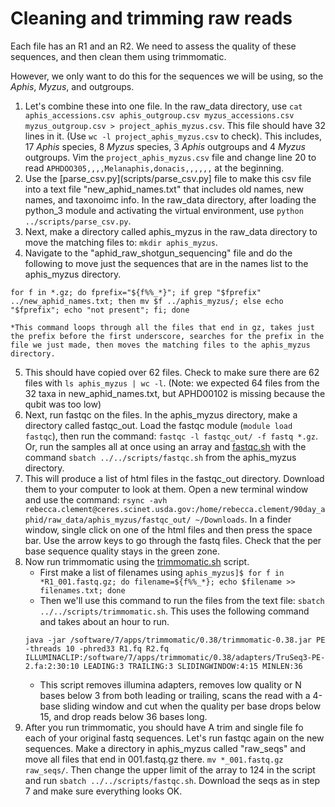 # Cleaning and trimming raw reads

Each file has an R1 and an R2. We need to assess the quality of these sequences, and then clean them using trimmomatic.

However, we only want to do this for the sequences we will be using, so the *Aphis*, *Myzus*, and outgroups. 

1) Let's combine these into one file. In the raw_data directory, use `cat aphis_accessions.csv aphis_outgroup.csv myzus_accessions.csv myzus_outgroup.csv > project_aphis_myzus.csv`. This file should have 32 lines in it. (Use `wc -l project_aphis_myzus.csv` to check). This includes, 17 *Aphis* species, 8 *Myzus* species, 3 *Aphis* outgroups and 4 *Myzus* outgroups. Vim the `project_aphis_myzus.csv` file and change line 20 to read `APHDOO305,,,,Melanaphis,donacis,,,,,,` at the beginning.
2) Use the [parse_csv.py](scripts/parse_csv.py] file to make this csv file into a text file "new_aphid_names.txt" that includes old names, new names, and taxonoimc info. In the raw_data directory, after loading the python_3 module and activating the virtual environment, use `python ../scripts/parse_csv.py`.
3) Next, make a directory called aphis_myzus in the raw_data directory to move the matching files to: `mkdir aphis_myzus`.
4) Navigate to the "aphid_raw_shotgun_sequencing" file and do the following to move just the sequences that are in the names list to the aphis_myzus directory.
  ```
  for f in *.gz; do fprefix="${f%%_*}"; if grep "$fprefix" ../new_aphid_names.txt; then mv $f ../aphis_myzus/; else echo "$fprefix"; echo "not present"; fi; done
  ```
  
    *This command loops through all the files that end in gz, takes just the prefix before the first underscore, searches for the prefix in the file we just made, then moves the matching files to the aphis_myzus directory.
5) This should have copied over 62 files. Check to make sure there are 62 files with `ls aphis_myzus | wc -l`. (Note: we expected 64 files from the 32 taxa in new_aphid_names.txt, but APHD00102 is missing because the qubit was too low)
6) Next, run fastqc on the files. In the aphis_myzus directory, make a directory called fastqc_out. Load the fastqc module (`module load fastqc`), then run the command: `fastqc -l fastqc_out/ -f fastq *.gz`. Or, run the samples all at once using an array and [fastqc.sh](scripts/fastqc.sh) with the command `sbatch ../../scripts/fastqc.sh` from the aphis_myzus directory.
7) This will produce a list of html files in the fastqc_out directory. Download them to your computer to look at them. Open a new terminal window and use the command: `rsync -avh rebecca.clement@ceres.scinet.usda.gov:/home/rebecca.clement/90day_aphid/raw_data/aphis_myzus/fastqc_out/ ~/Downloads`. In a finder window, single click on one of the html files and then press the space bar. Use the arrow keys to go through the fastq files. Check that the per base sequence quality stays in the green zone.
8) Now run trimmomatic using the [trimmomatic.sh](scripts/trimmomatic.sh) script.
    * First make a list of filenames using `aphis_myzus]$ for f in *R1_001.fastq.gz; do filename=${f%%_*}; echo $filename >> filenames.txt; done`
    * Then we'll use this command to run the files from the text file: `sbatch ../../scripts/trimmomatic.sh`. This uses the following command and takes about an hour to run.
    ```
    java -jar /software/7/apps/trimmomatic/0.38/trimmomatic-0.38.jar PE -threads 10 -phred33 R1.fq R2.fq ILLUMINACLIP:/software/7/apps/trimmomatic/0.38/adapters/TruSeq3-PE-2.fa:2:30:10 LEADING:3 TRAILING:3 SLIDINGWINDOW:4:15 MINLEN:36
    ```
    * This script removes illumina adapters, removes low quality or N bases below 3 from both leading or trailing, scans the read with a 4-base sliding window and cut when the quality per base drops below 15, and drop reads below 36 bases long.
9) After you run trimmomatic, you should have A trim and single file fo each of your original fastq sequences. Let's run fastqc again on the new sequences. Make a directory in aphis_myzus called "raw_seqs" and move all files that end in 001.fastq.gz there. `mv *_001.fastq.gz raw_seqs/`. Then change the upper limit of the array to 124 in the script and run `sbatch ../../scripts/fastqc.sh`. Download the seqs as in step 7 and make sure everything looks OK. 


